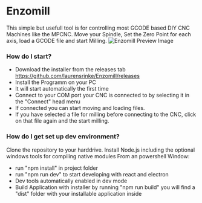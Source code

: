 # Enzomill #
This simple but usefull tool is for controlling most GCODE based DIY CNC Machines like the MPCNC.
Move your Spindle, Set the Zero Point for each axis, load a GCODE file and start Milling.
![Enzomill Preview Image](https://github.com/laurensrinke/Enzomill/tree/master/app/src/assets/preview.png)

### How do I start? ###
* Download the installer from the releases tab https://github.com/laurensrinke/Enzomill/releases
* Install the Programm on your PC
* It will start automatically the first time
* Connect to your COM port your CNC is connected to by selecting it in the "Connect" head menu
* If connected you can start moving and loading files.
* If you have selected a file for milling before connecting to the CNC, click on that file again and the start milling.

### How do I get set up dev environment? ###
Clone the repository to your harddrive.
Install Node.js including the optional windows tools for compiling native modules
From an powershell Window:
* run "npm install" in project folder
* run "npm run dev" to start developing with react and electron
* Dev tools automatically enabled in dev mode
* Build Application with installer by running "npm run build" you will find a "dist" folder with your installable application inside
